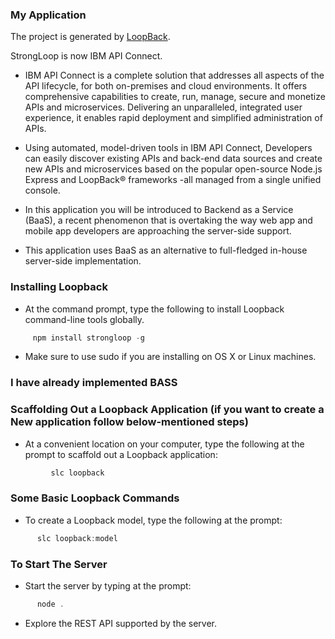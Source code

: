 ### My Application

The project is generated by [LoopBack](http://loopback.io).

StrongLoop is now IBM API Connect.

* IBM API Connect is a complete solution that addresses all aspects of the API lifecycle, for both on-premises and cloud         environments. It offers comprehensive capabilities to create, run, manage, secure and monetize APIs and microservices.         Delivering an unparalleled, integrated user experience, it enables rapid deployment and simplified administration of APIs.

* Using automated, model-driven tools in IBM API Connect, Developers can easily discover existing APIs and back-end data         sources and create new APIs and microservices based on the popular open-source Node.js Express and LoopBack® frameworks -all   managed from a single unified console.

* In this application you will be introduced to Backend as a Service (BaaS), a recent phenomenon that is overtaking the way web   app and mobile app developers are approaching the server-side support. 

* This application uses BaaS as an alternative to full-fledged in-house server-side implementation.


### Installing Loopback

* At the command prompt, type the following to install Loopback command-line tools globally.

```javascript
     npm install strongloop -g
```

* Make sure to use sudo if you are installing on OS X or Linux machines.

### I have already implemented BASS 

### Scaffolding Out a Loopback Application (if you want to create a New application follow below-mentioned steps)

* At a convenient location on your computer, type the following at the prompt to scaffold out a Loopback application:

```javascript
         slc loopback
```

### Some Basic Loopback Commands

* To create a Loopback model, type the following at the prompt:

```javascript
      slc loopback:model
```

### To Start The Server
* Start the server by typing at the prompt:
  
```javascript
      node .
```

* Explore the REST API supported by the server.




